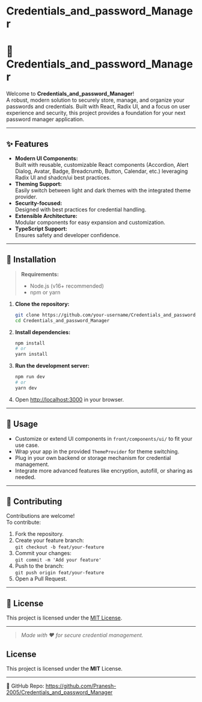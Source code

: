 # Credentials_and_password_Manager

# 🔐 Credentials_and_password_Manager

Welcome to **Credentials_and_password_Manager**!  
A robust, modern solution to securely store, manage, and organize your passwords and credentials. Built with React, Radix UI, and a focus on user experience and security, this project provides a foundation for your next password manager application.

---

## ✨ Features

- **Modern UI Components:**  
  Built with reusable, customizable React components (Accordion, Alert Dialog, Avatar, Badge, Breadcrumb, Button, Calendar, etc.) leveraging Radix UI and shadcn/ui best practices.
- **Theming Support:**  
  Easily switch between light and dark themes with the integrated theme provider.
- **Security-focused:**  
  Designed with best practices for credential handling.
- **Extensible Architecture:**  
  Modular components for easy expansion and customization.
- **TypeScript Support:**  
  Ensures safety and developer confidence.

---

## 🚀 Installation

> **Requirements:**  
> - Node.js (v16+ recommended)  
> - npm or yarn

1. **Clone the repository:**
   ```bash
   git clone https://github.com/your-username/Credentials_and_password_Manager.git
   cd Credentials_and_password_Manager
   ```

2. **Install dependencies:**
   ```bash
   npm install
   # or
   yarn install
   ```

3. **Run the development server:**
   ```bash
   npm run dev
   # or
   yarn dev
   ```

4. Open [http://localhost:3000](http://localhost:3000) in your browser.

---

## 📖 Usage

- Customize or extend UI components in `front/components/ui/` to fit your use case.
- Wrap your app in the provided `ThemeProvider` for theme switching.
- Plug in your own backend or storage mechanism for credential management.
- Integrate more advanced features like encryption, autofill, or sharing as needed.

---

## 🤝 Contributing

Contributions are welcome!  
To contribute:

1. Fork the repository.
2. Create your feature branch:  
   `git checkout -b feat/your-feature`
3. Commit your changes:  
   `git commit -m 'Add your feature'`
4. Push to the branch:  
   `git push origin feat/your-feature`
5. Open a Pull Request.

---

## 📄 License

This project is licensed under the [MIT License](LICENSE).

---

> _Made with ❤️ for secure credential management._

## License
This project is licensed under the **MIT** License.

---
🔗 GitHub Repo: https://github.com/Pranesh-2005/Credentials_and_password_Manager